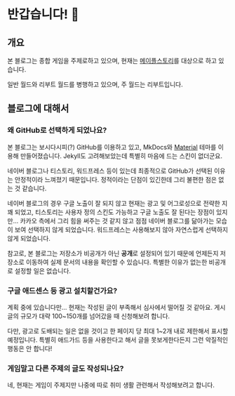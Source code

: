 # **반갑습니다!** 👋

## 개요

본 블로그는 종합 게임을 주제로하고 있으며, 현재는 [메이플스토리](https://maplestory.nexon.com/Home/Main "MapleStory")를 대상으로 하고 있습니다.

일반 월드와 리부트 월드를 병행하고 있으며, 주 월드는 리부트입니다.

## 블로그에 대해서

### 왜 GitHub로 선택하게 되었나요?

본 블로그는 보시다시피(?) GitHub를 이용하고 있고, MkDocs와 [Material](https://squidfunk.github.io/mkdocs-material/ "Material for MkDocs") 테마를 이용해 만들어졌습니다. Jekyll도 고려해보았는데 특별히 마음에 드는 스킨이 없더군요.

네이버 블로그나 티스토리, 워드프레스 등이 있는데 최종적으로 GitHub가 선택된 이유는 안정적이라 느껴졌기 때문입니다. 정적이라는 단점이 있긴한데 그리 불편한 점은 없는 것 같습니다.

네이버 블로그의 경우 구글 노출이 잘 되지 않고 현재는 광고 및 어그로성으로 전략한 지 꽤 되었고, 티스토리는 사용자 정의 스킨도 가능하고 구글 노출도 잘 된다는 장점이 있지만... 카카오 측에서 그리 힘을 써주는 것 같지 않고 점점 네이버 블로그를 닮아가는 모습이 보여 선택하지 않게 되었습니다. 워드프레스는 사용해보지 않아 자연스럽게 선택하지 않게 되었습니다.

참고로, 본 블로그는 저장소가 비공개가 아닌 **공개**로 설정되어 있기 때문에 언제든지 저장소로 이동하여 실제 문서의 내용을 확인할 수 있습니다. 특별한 이유가 없는한 비공개로 설정할 일은 없습니다.

### 구글 애드센스 등 광고 설치할건가요?

계획 중에 있습니다만... 현재는 작성된 글이 부족해서 심사에서 떨어질 것 같아요. 게시글의 규모가 대략 100~150개를 넘어갔을 때 신청해보려 합니다.

다만, 광고로 도배되는 일은 없을 것이고 한 페이지 당 최대 1~2개 내로 제한해서 표시할 예정입니다. 특별히 애드가드 등을 사용한다고 해서 글을 못보게한다든지 그런 악질적인 행동은 안 합니다!

### 게임말고 다른 주제의 글도 작성되나요?

네, 현재는 게임이 주제지만 나중에 따로 취미 생활 관련해서 작성해보려고 합니다.